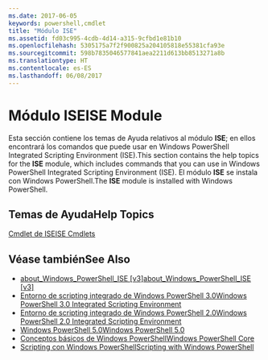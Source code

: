 ```yaml
---
ms.date: 2017-06-05
keywords: powershell,cmdlet
title: "Módulo ISE"
ms.assetid: fd03c995-4cdb-4d14-a315-9cfbd1e81b10
ms.openlocfilehash: 5305175a7f2f900825a204105818e55381cfa93e
ms.sourcegitcommit: 598b7835046577841aea2211d613bb8513271a8b
ms.translationtype: HT
ms.contentlocale: es-ES
ms.lasthandoff: 06/08/2017
---
```

# <a name="ise-module"></a><span data-ttu-id="07b07-103">Módulo ISE</span><span class="sxs-lookup"><span data-stu-id="07b07-103">ISE Module</span></span>
<span data-ttu-id="07b07-104">Esta sección contiene los temas de Ayuda relativos al módulo **ISE**; en ellos encontrará los comandos que puede usar en Windows PowerShell Integrated Scripting Environment (ISE).</span><span class="sxs-lookup"><span data-stu-id="07b07-104">This section contains the help topics for the **ISE** module, which includes commands that you can use in Windows PowerShell Integrated Scripting Environment (ISE).</span></span> <span data-ttu-id="07b07-105">El módulo **ISE** se instala con Windows PowerShell.</span><span class="sxs-lookup"><span data-stu-id="07b07-105">The **ISE** module is installed with Windows PowerShell.</span></span>

## <a name="help-topics"></a><span data-ttu-id="07b07-106">Temas de Ayuda</span><span class="sxs-lookup"><span data-stu-id="07b07-106">Help Topics</span></span>
[<span data-ttu-id="07b07-107">Cmdlet de ISE</span><span class="sxs-lookup"><span data-stu-id="07b07-107">ISE Cmdlets</span></span>](http://go.microsoft.com/fwlink/?LinkID=254686)

## <a name="see-also"></a><span data-ttu-id="07b07-108">Véase también</span><span class="sxs-lookup"><span data-stu-id="07b07-108">See Also</span></span>
- [<span data-ttu-id="07b07-109">about_Windows_PowerShell_ISE [v3]</span><span class="sxs-lookup"><span data-stu-id="07b07-109">about_Windows_PowerShell_ISE [v3]</span></span>](https://technet.microsoft.com/en-us/library/dfa54d47-60c6-4fff-8197-c747e8d411bb)
- [<span data-ttu-id="07b07-110">Entorno de scripting integrado de Windows PowerShell 3.0</span><span class="sxs-lookup"><span data-stu-id="07b07-110">Windows PowerShell 3.0 Integrated Scripting Environment</span></span>](http://go.microsoft.com/fwlink/?LinkId=254681)
- [<span data-ttu-id="07b07-111">Entorno de scripting integrado de Windows PowerShell 2.0</span><span class="sxs-lookup"><span data-stu-id="07b07-111">Windows PowerShell 2.0 Integrated Scripting Environment</span></span>](http://go.microsoft.com/fwlink/?LinkID=238569)
- [<span data-ttu-id="07b07-112">Windows PowerShell 5.0</span><span class="sxs-lookup"><span data-stu-id="07b07-112">Windows PowerShell 5.0</span></span>](../core-modules/Windows-PowerShell-5.0.md)
- [<span data-ttu-id="07b07-113">Conceptos básicos de Windows PowerShell</span><span class="sxs-lookup"><span data-stu-id="07b07-113">Windows PowerShell Core</span></span>](https://technet.microsoft.com/en-us/library/4b75f1e4-f327-48f3-92ab-bf5435094d41)
- [<span data-ttu-id="07b07-114">Scripting con Windows PowerShell</span><span class="sxs-lookup"><span data-stu-id="07b07-114">Scripting with Windows PowerShell</span></span>](../../getting-started/fundamental/Scripting-with-Windows-PowerShell.md)

